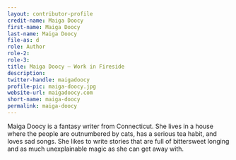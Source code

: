 ```yaml
---
layout: contributor-profile
credit-name: Maiga Doocy
first-name: Maiga Doocy
last-name: Maiga Doocy
file-as: d
role: Author
role-2:
role-3:
title: Maiga Doocy — Work in Fireside
description:
twitter-handle: maigadoocy
profile-pic: maiga-doocy.jpg
website-url: maigadoocy.com
short-name: maiga-doocy
permalink: maiga-doocy
---
```

Maiga Doocy is a fantasy writer from Connecticut. She lives in a house where the people are outnumbered by cats, has a serious tea habit, and loves sad songs. She likes to write stories that are full of bittersweet longing and as much unexplainable magic as she can get away with.

